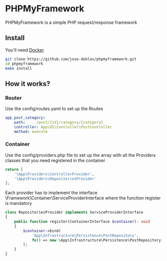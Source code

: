 # PHPMyFramework

PHPMyFramework is a simple PHP request/response framework

## Install

You'll need [Docker](https://www.docker.com/)

```bash
git clone https://github.com/jose-deblas/phpmyframework.git
cd phpmyframework
make install
```

## How it works?

### Router

Use the config/routes.yaml to set up the Routes

```yaml
app_post_category:
    path:     /post/{id}/category/{category}
    controller: App\UI\Controller\PostController
    method: execute
```

### Container

Use the config/providers.php file to set up the array with all the Providers classes that you need registered in the container

```php
return [
    '\App\Providers\ControllerProvider',
    '\App\Providers\RepositoriesProvider'
];
```

Each provider has to implement the interface \Framework\Container\ServiceProviderInterface where the function register is mandatory

```php
class RepositoriesProvider implements ServiceProviderInterface
{
    public function register(ContainerInterface $container): void
    {
        $container->bind(
            'App\Infrastructure\Persistence\PostRepository',
            fn() => new \App\Infrastructure\Persistence\PostRepository()
        );
    }
}
```

